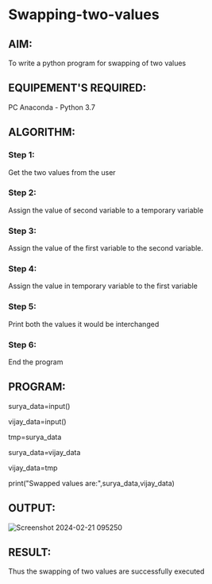 # Swapping-two-values
## AIM:
To write a python program for swapping of two values
## EQUIPEMENT'S REQUIRED: 
PC
Anaconda - Python 3.7
## ALGORITHM: 
### Step 1:
Get the two values from the user
### Step 2: 
Assign the value of second variable to a temporary variable 
### Step 3: 
Assign the value of the first variable to the second variable.
### Step 4:  
Assign the value in temporary variable to the first variable
### Step 5: 
Print both the values it would be interchanged
### Step 6: 
End the program
## PROGRAM:
surya_data=input()

vijay_data=input()

tmp=surya_data

surya_data=vijay_data

vijay_data=tmp

print("Swapped values are:",surya_data,vijay_data)

## OUTPUT:
![Screenshot 2024-02-21 095250](https://github.com/Devadhaarini/Swapping-two-values/assets/145796552/59030453-1d2e-4dda-86a8-59c6fe909d70)

## RESULT:
Thus the swapping of two values are successfully executed



